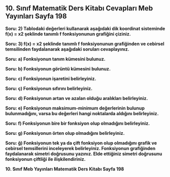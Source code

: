 ## 10. Sınıf Matematik Ders Kitabı Cevapları Meb Yayınları Sayfa 198

**Soru: 2) Tablodaki değerleri kullanarak aşağıdaki dik koordinat sisteminde f(x) = x2 şeklinde tanımlı f fonksiyonunun grafiğini çiziniz.**

**Soru: 3) f(x) = x2 şeklinde tanımlı f fonksiyonunun grafiğinden ve cebirsel temsilinden faydalanarak aşağıdaki soruları cevaplayınız.**

**Soru: a) Fonksiyonun tanım kümesini bulunuz.**

**Soru: b) Fonksiyonun görüntü kümesini bulunuz.**

**Soru: c) Fonksiyonun işaretini belirleyiniz.**

**Soru: ç) Fonksiyonun sıfırını belirleyiniz.**

**Soru: d) Fonksiyonun artan ve azalan olduğu aralıkları belirleyiniz.**

**Soru: e) Fonksiyonun maksimum-minimum değerlerinin bulunup bulunmadığını, varsa bu değerleri hangi noktalarda aldığını belirleyiniz.**

**Soru: f) Fonksiyonun bire bir fonksiyon olup olmadığını belirleyiniz.**

**Soru: g) Fonksiyonun örten olup olmadığını belirleyiniz.**

**Soru: ğ) Fonksiyonun tek ya da çift fonksiyon olup olmadığını grafik ve cebirsel temsillerini inceleyerek belirleyiniz. Fonksiyonun grafiğinden faydalanarak simetri doğrusunu yazınız. Elde ettiğiniz simetri doğrusunu fonksiyonun çiftliği ile ilişkilendiriniz.**

**10. Sınıf Meb Yayınları Matematik Ders Kitabı Sayfa 198**